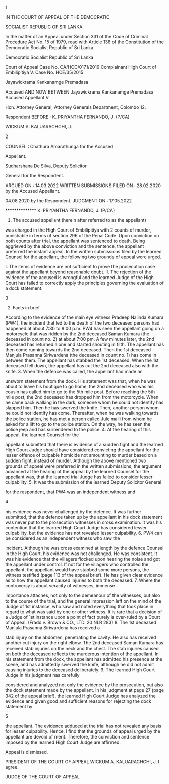 1

IN THE COURT OF APPEAL OF THE DEMOCRATIC

SOCIALIST REPUBLIC OF SRI LANKA

In the matter of an Appeal under Section 331 of the Code of Criminal Procedure Act No. 15 of 1979, read with Article 138 of the Constitution of the Democratic Socialist Republic of Sri Lanka.

Democratic Socialist Republic of Sri Lanka

Court of Appeal Case No. CA/HCC/0171/2019 Complainant High Court of Embilipitiya V. Case No. HCE/35/2015

Jayawickrama Kankanamge Premadasa

Accused AND NOW BETWEEN Jayawickrama Kankanamge Premadasa Accused Appellant V.

Hon. Attorney General, Attorney Generals Department, Colombo 12.

Respondent BEFORE : K. PRIYANTHA FERNANDO, J. (P/CA)

WICKUM A. KALUARACHCHI, J.

2

COUNSEL : Chathura Amarathunga for the Accused

Appellant.

Sudharshana De Silva, Deputy Solicitor

General for the Respondent.

ARGUED ON : 14.03.2022 WRITTEN SUBMISSIONS FILED ON : 28.02.2020 by the Accused Appellant.

04.08.2020 by the Respondent. JUDGMENT ON : 17.05.2022

************** K. PRIYANTHA FERNANDO, J. (P/CA)

1. The accused appellant (herein after referred to as the appellant)

was charged in the High Court of Embilipitiya with 2 counts of murder, punishable in terms of section 296 of the Penal Code. Upon conviction on both counts after trial, the appellant was sentenced to death. Being aggrieved by the above conviction and the sentence, the appellant preferred the instant appeal. In the written submissions filed by the learned Counsel for the appellant, the following two grounds of appeal were urged.

I. The items of evidence are not sufficient to prove the prosecution case against the appellant beyond reasonable doubt. II. The rejection of the evidence of the accused is wrongful and the learned Judge of the High Court has failed to correctly apply the principles governing the evaluation of a dock statement.

3

2. Facts in brief

According to the evidence of the main eye witness Pradeep Nalinda Kumara (PW4), the incident that led to the death of the two deceased persons had happened at about 7:30 to 8:00 p.m. PW4 has seen the appellant going on a motorcycle that was ridden by the 2nd deceased Saman Kumara (the deceased in count no. 2) at about 7:00 pm. A few minutes later, the 2nd deceased has returned alone and started shouting in filth. The appellant has then come running towards the 2nd deceased. Then the 1st deceased Manjula Prasanna Siriwardena (the deceased in count no. 1) has come in between them. The appellant has stabbed the 1st deceased. When the 1st deceased fell down, the appellant has cut the 2nd deceased also with the knife. 3. When the defence was called, the appellant had made an

unsworn statement from the dock. His statement was that, when he was about to leave his boutique to go home, the 2nd deceased who was his cousin has called him to go to the 5th mile post. Before reaching the 5th mile post, the 2nd deceased has dropped him from the motorcycle. When he came back walking in the dark, someone whom he could not identify has slapped him. Then he has swerved the knife. Then, another person whom he could not identify has come. Thereafter, when he was walking towards the police station, he has met a person called Jule malli from whom he asked for a lift to go to the police station. On the way, he has seen the police jeep and has surrendered to the police. 4. At the hearing of this appeal, the learned Counsel for the

appellant submitted that there is evidence of a sudden fight and the learned High Court Judge should have considered convicting the appellant for the lesser offence of culpable homicide not amounting to murder based on a sudden fight, instead of murder. Although the above mentioned two grounds of appeal were preferred in the written submissions, the argument advanced at the hearing of the appeal by the learned Counsel for the appellant was, that the learned trial Judge has failed to consider lesser culpability. 5. It was the submission of the learned Deputy Solicitor General

for the respondent, that PW4 was an independent witness and

4

his evidence was never challenged by the defence. It was further submitted, that the defence taken up by the appellant in his dock statement was never put to the prosecution witnesses in cross examination. It was his contention that the learned High Court Judge has considered lesser culpability, but the evidence has not revealed lesser culpability. 6. PW4 can be considered as an independent witness who saw the

incident. Although he was cross examined at length by the defence Counsel in the High Court, his evidence was not challenged. He was consistent. It was his evidence that the villagers flocked upon hearing the noise and got the appellant under control. If not for the villagers who controlled the appellant, the appellant would have stabbed some more persons, the witness testified (page 113 of the appeal brief). He has given clear evidence as to how the appellant caused injuries to both the deceased. 7. Where the controversy is about veracity of witnesses, immense

importance attaches, not only to the demeanour of the witnesses, but also to the course of the trial, and the general impression left on the mind of the Judge of 1st instance, who saw and noted everything that took place in regard to what was said by one or other witness. It is rare that a decision of a Judge of 1st instance upon a point of fact purely is over-ruled by a Court of Appeal. (Fradd v. Brown & CO., LTD. 20 NLR 283) 8. The 1st deceased Manjula Prasanna Siriwardena has received a

stab injury on the abdomen, penetrating the cavity. He also has received another cut injury on the right elbow. The 2nd deceased Saman Kumara has received stab injuries on the neck and the chest. The stab injuries caused on both the deceased reflects the murderous intention of the appellant. In his statement from the dock, the appellant has admitted his presence at the scene, and has admittedly swerved the knife, although he did not admit causing injuries to the deceased deliberately. 9. The learned High Court Judge in his judgment has carefully

considered and analyzed not only the evidence by the prosecution, but also the dock statement made by the appellant. In his judgment at page 27 (page 342 of the appeal brief), the learned High Court Judge has analyzed the evidence and given good and sufficient reasons for rejecting the dock statement by

5

the appellant. The evidence adduced at the trial has not revealed any basis for lesser culpability. Hence, I find that the grounds of appeal urged by the appellant are devoid of merit. Therefore, the conviction and sentence imposed by the learned High Court Judge are affirmed.

Appeal is dismissed.

PRESIDENT OF THE COURT OF APPEAL WICKUM A. KALUARACHCHI, J. I agree.

JUDGE OF THE COURT OF APPEAL